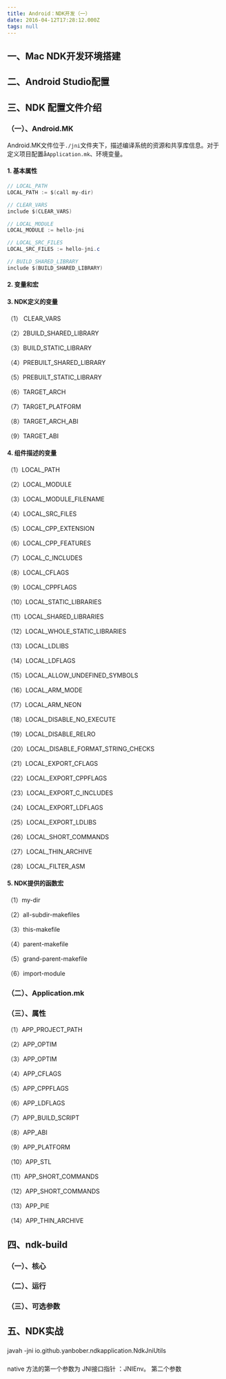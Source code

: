 ```yaml
---
title: Android：NDK开发（一）
date: 2016-04-12T17:28:12.000Z
tags: null
---
```

## 一、Mac NDK开发环境搭建

## 二、Android Studio配置

## 三、NDK 配置文件介绍

### （一）、Android.MK

Android.MK文件位于`./jni`文件夹下，描述编译系统的资源和共享库信息。对于定义项目配置å`Application.mk`、环境变量。

#### 1. 基本属性

```java
// LOCAL_PATH
LOCAL_PATH := $(call my-dir)

// CLEAR_VARS
include $(CLEAR_VARS)

// LOCAL_MODULE
LOCAL_MODULE := hello-jni

// LOCAL_SRC_FILES
LOCAL_SRC_FILES := hello-jni.c

// BUILD_SHARED_LIBRARY
include $(BUILD_SHARED_LIBRARY)
```
#### 2. 变量和宏
#### 3. NDK定义的变量
（1） CLEAR_VARS

（2）2BUILD_SHARED_LIBRARY

（3）BUILD_STATIC_LIBRARY

（4）PREBUILT_SHARED_LIBRARY

（5）PREBUILT_STATIC_LIBRARY

（6）TARGET_ARCH

（7）TARGET_PLATFORM

（8）TARGET_ARCH_ABI

（9）TARGET_ABI
#### 4. 组件描述的变量
（1）LOCAL_PATH

（2）LOCAL_MODULE

（3）LOCAL_MODULE_FILENAME

（4）LOCAL_SRC_FILES

（5）LOCAL_CPP_EXTENSION

（6）LOCAL_CPP_FEATURES

（7）LOCAL_C_INCLUDES

（8）LOCAL_CFLAGS

（9）LOCAL_CPPFLAGS

（10）LOCAL_STATIC_LIBRARIES

（11）LOCAL_SHARED_LIBRARIES

（12）LOCAL_WHOLE_STATIC_LIBRARIES

（13）LOCAL_LDLIBS

（14）LOCAL_LDFLAGS

（15）LOCAL_ALLOW_UNDEFINED_SYMBOLS

（16）LOCAL_ARM_MODE

（17）LOCAL_ARM_NEON

（18）LOCAL_DISABLE_NO_EXECUTE

（19）LOCAL_DISABLE_RELRO

（20）LOCAL_DISABLE_FORMAT_STRING_CHECKS

（21）LOCAL_EXPORT_CFLAGS

（22）LOCAL_EXPORT_CPPFLAGS

（23）LOCAL_EXPORT_C_INCLUDES

（24）LOCAL_EXPORT_LDFLAGS

（25）LOCAL_EXPORT_LDLIBS

（26）LOCAL_SHORT_COMMANDS

（27）LOCAL_THIN_ARCHIVE

（28）LOCAL_FILTER_ASM

#### 5. NDK提供的函数宏
（1）my-dir

（2）all-subdir-makefiles

（3）this-makefile

（4）parent-makefile

（5）grand-parent-makefile

（6）import-module

### （二）、Application.mk

### （三）、属性
（1）APP_PROJECT_PATH

（2）APP_OPTIM

（3）APP_OPTIM

（4）APP_CFLAGS

（5）APP_CPPFLAGS

（6）APP_LDFLAGS

（7）APP_BUILD_SCRIPT

（8）APP_ABI

（9）APP_PLATFORM

（10）APP_STL

（11）APP_SHORT_COMMANDS

（12）APP_SHORT_COMMANDS

（13）APP_PIE

（14）APP_THIN_ARCHIVE

## 四、ndk-build
### （一）、核心
### （二）、运行
### （三）、可选参数


## 五、NDK实战

### 
javah -jni io.github.yanbober.ndkapplication.NdkJniUtils

### 
native 方法的第一个参数为 JNI接口指针 ：JNIEnv。
第二个参数